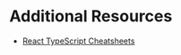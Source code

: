 # Additional Resources

- [React TypeScript Cheatsheets](https://react-typescript-cheatsheet.netlify.app/)
